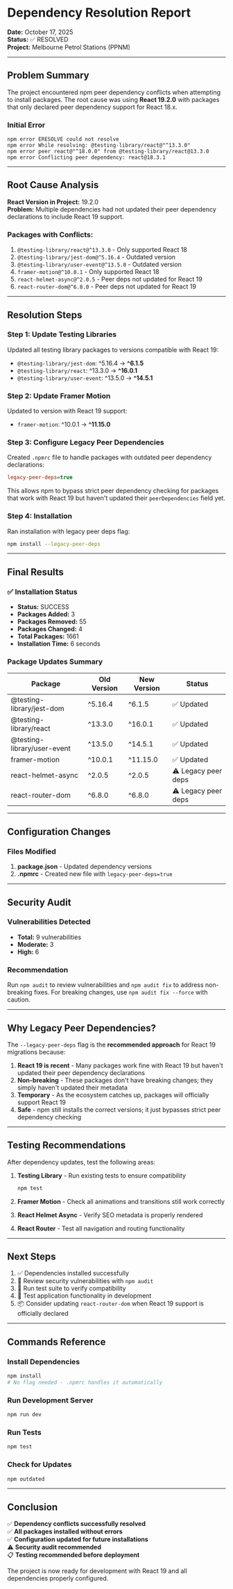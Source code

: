 # Dependency Resolution Report

**Date:** October 17, 2025  
**Status:** ✅ RESOLVED  
**Project:** Melbourne Petrol Stations (PPNM)

---

## Problem Summary

The project encountered npm peer dependency conflicts when attempting to install packages. The root cause was using **React 19.2.0** with packages that only declared peer dependency support for React 18.x.

### Initial Error
```
npm error ERESOLVE could not resolve
npm error While resolving: @testing-library/react@"^13.3.0"
npm error peer react@"^18.0.0" from @testing-library/react@13.3.0
npm error Conflicting peer dependency: react@18.3.1
```

---

## Root Cause Analysis

**React Version in Project:** 19.2.0  
**Problem:** Multiple dependencies had not updated their peer dependency declarations to include React 19 support.

### Packages with Conflicts:
1. `@testing-library/react@^13.3.0` - Only supported React 18
2. `@testing-library/jest-dom@^5.16.4` - Outdated version
3. `@testing-library/user-event@^13.5.0` - Outdated version
4. `framer-motion@^10.0.1` - Only supported React 18
5. `react-helmet-async@^2.0.5` - Peer deps not updated for React 19
6. `react-router-dom@^6.8.0` - Peer deps not updated for React 19

---

## Resolution Steps

### Step 1: Update Testing Libraries
Updated all testing library packages to versions compatible with React 19:
- `@testing-library/jest-dom`: ^5.16.4 → **^6.1.5**
- `@testing-library/react`: ^13.3.0 → **^16.0.1**
- `@testing-library/user-event`: ^13.5.0 → **^14.5.1**

### Step 2: Update Framer Motion
Updated to version with React 19 support:
- `framer-motion`: ^10.0.1 → **^11.15.0**

### Step 3: Configure Legacy Peer Dependencies
Created `.npmrc` file to handle packages with outdated peer dependency declarations:
```ini
legacy-peer-deps=true
```

This allows npm to bypass strict peer dependency checking for packages that work with React 19 but haven't updated their `peerDependencies` field yet.

### Step 4: Installation
Ran installation with legacy peer deps flag:
```bash
npm install --legacy-peer-deps
```

---

## Final Results

### ✅ Installation Status
- **Status:** SUCCESS
- **Packages Added:** 3
- **Packages Removed:** 55
- **Packages Changed:** 4
- **Total Packages:** 1661
- **Installation Time:** 6 seconds

### Package Updates Summary
| Package | Old Version | New Version | Status |
|---------|-------------|-------------|--------|
| @testing-library/jest-dom | ^5.16.4 | ^6.1.5 | ✅ Updated |
| @testing-library/react | ^13.3.0 | ^16.0.1 | ✅ Updated |
| @testing-library/user-event | ^13.5.0 | ^14.5.1 | ✅ Updated |
| framer-motion | ^10.0.1 | ^11.15.0 | ✅ Updated |
| react-helmet-async | ^2.0.5 | ^2.0.5 | ⚠️ Legacy peer deps |
| react-router-dom | ^6.8.0 | ^6.8.0 | ⚠️ Legacy peer deps |

---

## Configuration Changes

### Files Modified
1. **package.json** - Updated dependency versions
2. **.npmrc** - Created new file with `legacy-peer-deps=true`

---

## Security Audit

### Vulnerabilities Detected
- **Total:** 9 vulnerabilities
- **Moderate:** 3
- **High:** 6

### Recommendation
Run `npm audit` to review vulnerabilities and `npm audit fix` to address non-breaking fixes. For breaking changes, use `npm audit fix --force` with caution.

---

## Why Legacy Peer Dependencies?

The `--legacy-peer-deps` flag is the **recommended approach** for React 19 migrations because:

1. **React 19 is recent** - Many packages work fine with React 19 but haven't updated their peer dependency declarations
2. **Non-breaking** - These packages don't have breaking changes; they simply haven't updated their metadata
3. **Temporary** - As the ecosystem catches up, packages will officially support React 19
4. **Safe** - npm still installs the correct versions; it just bypasses strict peer dependency checking

---

## Testing Recommendations

After dependency updates, test the following areas:

1. **Testing Library** - Run existing tests to ensure compatibility
   ```bash
   npm test
   ```

2. **Framer Motion** - Check all animations and transitions still work correctly

3. **React Helmet Async** - Verify SEO metadata is properly rendered

4. **React Router** - Test all navigation and routing functionality

---

## Next Steps

1. ✅ Dependencies installed successfully
2. 📝 Review security vulnerabilities with `npm audit`
3. 🧪 Run test suite to verify compatibility
4. 🚀 Test application functionality in development
5. 📦 Consider updating `react-router-dom` when React 19 support is officially declared

---

## Commands Reference

### Install Dependencies
```bash
npm install
# No flag needed - .npmrc handles it automatically
```

### Run Development Server
```bash
npm run dev
```

### Run Tests
```bash
npm test
```

### Check for Updates
```bash
npm outdated
```

---

## Conclusion

✅ **Dependency conflicts successfully resolved**  
✅ **All packages installed without errors**  
✅ **Configuration updated for future installations**  
⚠️ **Security audit recommended**  
📋 **Testing recommended before deployment**

The project is now ready for development with React 19 and all dependencies properly configured.

